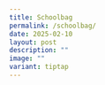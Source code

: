 ```yaml
---
title: Schoolbag
permalink: /schoolbag/
date: 2025-02-10
layout: post
description: ""
image: ""
variant: tiptap
---
```


